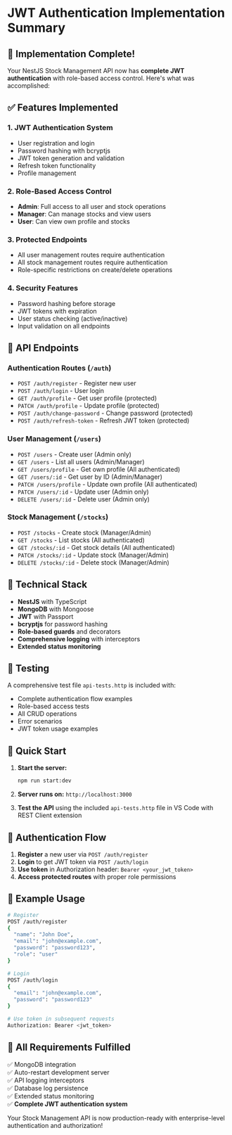 # JWT Authentication Implementation Summary

## 🎯 Implementation Complete!

Your NestJS Stock Management API now has **complete JWT authentication** with role-based access control. Here's what was accomplished:

## ✅ Features Implemented

### 1. **JWT Authentication System**

- User registration and login
- Password hashing with bcryptjs
- JWT token generation and validation
- Refresh token functionality
- Profile management

### 2. **Role-Based Access Control**

- **Admin**: Full access to all user and stock operations
- **Manager**: Can manage stocks and view users
- **User**: Can view own profile and stocks

### 3. **Protected Endpoints**

- All user management routes require authentication
- All stock management routes require authentication
- Role-specific restrictions on create/delete operations

### 4. **Security Features**

- Password hashing before storage
- JWT tokens with expiration
- User status checking (active/inactive)
- Input validation on all endpoints

## 🚀 API Endpoints

### Authentication Routes (`/auth`)

- `POST /auth/register` - Register new user
- `POST /auth/login` - User login
- `GET /auth/profile` - Get user profile (protected)
- `PATCH /auth/profile` - Update profile (protected)
- `POST /auth/change-password` - Change password (protected)
- `POST /auth/refresh-token` - Refresh JWT token (protected)

### User Management (`/users`)

- `POST /users` - Create user (Admin only)
- `GET /users` - List all users (Admin/Manager)
- `GET /users/profile` - Get own profile (All authenticated)
- `GET /users/:id` - Get user by ID (Admin/Manager)
- `PATCH /users/profile` - Update own profile (All authenticated)
- `PATCH /users/:id` - Update user (Admin only)
- `DELETE /users/:id` - Delete user (Admin only)

### Stock Management (`/stocks`)

- `POST /stocks` - Create stock (Manager/Admin)
- `GET /stocks` - List stocks (All authenticated)
- `GET /stocks/:id` - Get stock details (All authenticated)
- `PATCH /stocks/:id` - Update stock (Manager/Admin)
- `DELETE /stocks/:id` - Delete stock (Manager/Admin)

## 🔧 Technical Stack

- **NestJS** with TypeScript
- **MongoDB** with Mongoose
- **JWT** with Passport
- **bcryptjs** for password hashing
- **Role-based guards** and decorators
- **Comprehensive logging** with interceptors
- **Extended status monitoring**

## 🧪 Testing

A comprehensive test file `api-tests.http` is included with:

- Complete authentication flow examples
- Role-based access tests
- All CRUD operations
- Error scenarios
- JWT token usage examples

## 🚀 Quick Start

1. **Start the server:**

   ```bash
   npm run start:dev
   ```

2. **Server runs on:** `http://localhost:3000`

3. **Test the API** using the included `api-tests.http` file in VS Code with REST Client extension

## 🔐 Authentication Flow

1. **Register** a new user via `POST /auth/register`
2. **Login** to get JWT token via `POST /auth/login`
3. **Use token** in Authorization header: `Bearer <your_jwt_token>`
4. **Access protected routes** with proper role permissions

## 📝 Example Usage

```bash
# Register
POST /auth/register
{
  "name": "John Doe",
  "email": "john@example.com",
  "password": "password123",
  "role": "user"
}

# Login
POST /auth/login
{
  "email": "john@example.com",
  "password": "password123"
}

# Use token in subsequent requests
Authorization: Bearer <jwt_token>
```

## 🎉 All Requirements Fulfilled

✅ MongoDB integration  
✅ Auto-restart development server  
✅ API logging interceptors  
✅ Database log persistence  
✅ Extended status monitoring  
✅ **Complete JWT authentication system**

Your Stock Management API is now production-ready with enterprise-level authentication and authorization!
